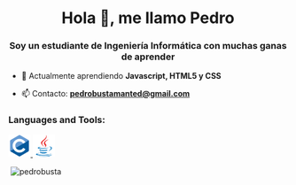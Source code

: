 <h1 align="center">Hola 👋, me llamo Pedro</h1>
<h3 align="center">Soy un estudiante de Ingeniería Informática con muchas ganas de aprender</h3>

- 🌱 Actualmente aprendiendo **Javascript, HTML5 y CSS**

- 📫 Contacto: **pedrobustamanted@gmail.com**

<h3 align="left">Languages and Tools:</h3>
<p align="left"> <a href="https://www.cprogramming.com/" target="_blank" rel="noreferrer"> <img src="https://raw.githubusercontent.com/devicons/devicon/master/icons/c/c-original.svg" alt="c" width="40" height="40"/> </a> <a href="https://www.java.com" target="_blank" rel="noreferrer"> <img src="https://raw.githubusercontent.com/devicons/devicon/master/icons/java/java-original.svg" alt="java" width="40" height="40"/> </a> </p>


<p>&nbsp;<img align="center" src="https://github-readme-stats.vercel.app/api?username=pedrobusta&show_icons=true&locale=en" alt="pedrobusta" /></p>


